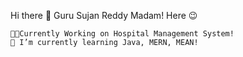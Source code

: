 Hi there 👋 Guru Sujan Reddy Madam! Here 😉

<!--
**GURUSUJAN/GURUSUJAN** is a ✨ _special_ ✨ repository because its `README.md` (this file) appears on your GitHub profile.

Here are some ideas to get you started:

- 🔭 I’m currently working on 
- 🌱 I’m currently learning ...
- 👯 I’m looking to collaborate on ...
- 🤔 I’m looking for help with ... 
- 💬 Ask me about ...
- 📫 How to reach me: ...

- ⚡ Fun fact: ...
-->
    👨‍💻Currently Working on Hospital Management System!
    🌱 I’m currently learning Java, MERN, MEAN!
